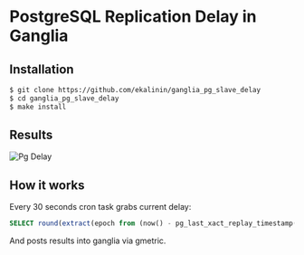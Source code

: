 PostgreSQL Replication Delay in Ganglia
=======================================

Installation
------------

```bash
$ git clone https://github.com/ekalinin/ganglia_pg_slave_delay
$ cd ganglia_pg_slave_delay
$ make install
```

Results
-------

![Pg Delay](https://raw.github.com/ekalinin/ganglia_pg_slave_delay/master/screenshot.png.png)


How it works
------------

Every 30 seconds cron task grabs current delay:

```sql
SELECT round(extract(epoch from (now() - pg_last_xact_replay_timestamp())))
```

And posts results into ganglia via gmetric.
